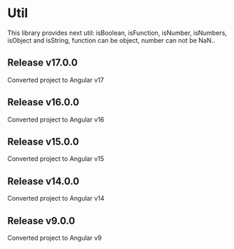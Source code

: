 # Util

This library provides next util: isBoolean, isFunction, isNumber, isNumbers, isObject and isString, function can be object, number can not be NaN..

## Release v17.0.0
Converted project to Angular v17

## Release v16.0.0
Converted project to Angular v16

## Release v15.0.0
Converted project to Angular v15

## Release v14.0.0
Converted project to Angular v14

## Release v9.0.0
Converted project to Angular v9